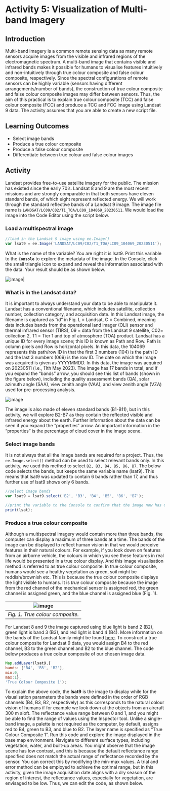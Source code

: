 # Activity 5: Visualization of Multi-band Imagery

## Introduction

Multi-band imagery is a common remote sensing data as many remote sensors acquire images from the visible and infrared regions of the electromagnetic spectrum. A multi-band image that contains visible and infrared bands makes it possible for humans to visualise features intuitively and non-intuitively through true colour composite and false colour composite, respectively. Since the spectral configurations of remote sensors can be highly variable (sensors having different arrangements/number of bands), the construction of true colour composite and false colour composite images may differ between sensors. Thus, the aim of this practical is to explain true colour composite (TCC) and false colour composite (FCC) and produce a TCC and FCC image using Landsat 9 data. The activity assumes that you are able to create a new script file.

## Learning Outcomes
- Select image bands
- Produce a true colour composite
- Produce a false colour composite
-  Differentiate between true colour and false colour images

## Activity
Landsat provides free-to-use satellite imagery for the public. The mission has existed since the early 70’s. Landsat 8 and 9 are the most recent missions and are strongly comparable in that both sensors have eleven standard bands, of which eight represent reflected energy. We will work through the standard reflective bands of a Landsat 9 image. The image file name is `LANDSAT/LC09/C02/T1_TOA/LC09_104069_20230511`. 
We would load the image into the Code Editor using the script below.

### Load a multispectral image 
```JavaScript
//load in the Landsat 9 image using ee.Image()
var lsat9 = ee.Image('LANDSAT/LC09/C02/T1_TOA/LC09_104069_20230511');
```
What is the name of the variable? You are right it is lsat9. Print this variable to the **`Console`** to explore the metadata of the image. In the Console, click the small triangle icon to expand and reveal the information associated with the data. Your result should be as shown below. 

![image](https://github.com/user-attachments/assets/d9ef9a3e-1056-4529-96cf-113b0ce7221e)|

### What is in the Landsat data?
It is important to always understand your data to be able to manipulate it. Landsat has a conventional filename, which includes satellite, collection number, collection category, and acquisition date. In this Landsat image, the filename is captured as “id” in Fig. L = Landsat, C = Combined, meaning data includes bands from the operational land imager (OLI) sensor and thermal infrared sensor (TIRS), 09 = data from the Landsat 9 satellite, C02= collection 2, T1 = Tier 1 and top of atmosphere (TOA) product. Landsat has a unique ID for every image scene; this ID is known as Path and Row. Path is column pixels and Row is horizontal pixels. In this data, the 104069 represents this path/row ID in that the first 3 numbers (104) is the path ID and the last 3 numbers (069) is the row ID. The date on which the image was acquired is given as YYYYMMDD. In this data, the image was acquired on 20230511 (i.e., 11th May 2023). 
The image has 17 bands in total, and if you expand the “bands” arrow, you should see this list of bands (shown in the figure below), including the quality assessment bands (QA), solar azimuth angle (SAA), view zenith angle (VAA), and view zenith angle (VZA) used for pre-processing analysis. 


![image](https://github.com/user-attachments/assets/138db4e9-e62c-4109-8acf-584befbba47a)


The image is also made of eleven standard bands (B1-B11), but in this activity, we will explore B2-B7 as they contain the reflected visible and infrared energy about the earth. Further information about the data can be seen if you expand the “properties” arrow. An important information in the “properties” is the percentage of cloud cover in the image scene.

### Select image bands

It is not always that all the image bands are required for a project. Thus, the `ee.Image.select()` method can be used to select relevant bands only. In this activity, we used this method to select `B2, B3, B4, B5, B6, B7`. The below code selects the bands, but keeps the same variable name (lsat9). This means that lsat9 was updated to contain 6 bands rather than 17, and thus further use of lsat9 shows only 6 bands.

```JavaScript
//select image bands
var lsat9 = lsat9.select('B2', 'B3', 'B4', 'B5', 'B6', 'B7');

//print the variable to the Console to confirm that the image now has 6 bands
print(lsat);
```


### Produce a true colour composite

Although a multispectral imagery would contain more than three bands, the computer can display a maximum of three bands at a time. The bands of the image can be displayed to reflect human vision in that we would perceive features in their natural colours. For example, if you look down on features from an airborne vehicle, the colours in which you see these features in real life would be presented in a true colour display. And this image visualisation method is referred to as true colour composite. In true colour composite, humans would see a healthy vegetation as green, soil might be reddish/brownish etc. This is because the true colour composite displays the light visible to humans. It is *true* colour composite because the image from the red channel of the mechanical sensor is assigned red, the green channel is assigned green, and the blue channel is assigned blue (Fig. 1).




![image](https://github.com/user-attachments/assets/f00db0a8-3e00-401d-9b88-6e257bfb4584) |
|:--:|
| *Fig. 1. True colour composite.*|



For Landsat 8 and 9 the image captured using blue light is band 2 (B2), green light is band 3 (B3), and red light is band 4 (B4). More information on the bands of the Landsat family might be found [here](https://www.usgs.gov/faqs/what-are-band-designations-landsat-satellites). To construct a true colour composite for Landsat 9 data, you would assign B4 to the red channel, B3 to the green channel and B2 to the blue channel. The code below produces a true colour composite of our chosen image data. 


```JavaScript
Map.addLayer(lsat9,{
bands: ['B4', 'B3', 'B2'],
min:0,
max:1},
'True Colour Composite 1');
```


To explain the above code, the **lsat9** is the image to display while for the visualisation parameters the bands were defined in the order of RGB channels (B4, B3, B2, respectively) as this corresponds to the natural colour vision of humans if for example we look down at the objects from an aircraft 300 m aloft. The reflectance value range between 0 and 1, and you might be able to find the range of values using the Inspector tool. Unlike a single-band image, a palette is not required as the computer, by default, assigns red to B4, green to B3, and blue to B2. The layer name is specified as “True Colour Composite 1”. Run this code and explore the image displayed in the base map environment. Navigate to different surface types, including vegetation, water, and built-up areas. You might observe that the image scene has low contrast, and this is because the default reflectance range specified does not match the actual range of reflectance recorded by the sensor. You can correct this by modifying the min-max values. A trial and error method can be employed to achieve the optimal range, but in this activity, given the image acquisition date aligns with a dry season of the region of interest, the reflectance values, especially for vegetation, are envisaged to be low. Thus, we can edit the code, as shown below. 
